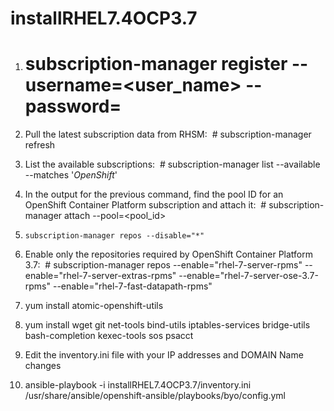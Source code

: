 # installRHEL7.4OCP3.7


1.  # subscription-manager register --username=<user_name> --password=<password>

1. Pull the latest subscription data from RHSM:  # subscription-manager refresh
2. List the available subscriptions:  # subscription-manager list --available --matches '*OpenShift*'
3. In the output for the previous command, find the pool ID for an OpenShift Container Platform subscription and attach it:  # subscription-manager attach --pool=<pool_id>
4.     subscription-manager repos --disable="*"
   
    
5. Enable only the repositories required by OpenShift Container Platform 3.7:  # subscription-manager repos  --enable="rhel-7-server-rpms"    --enable="rhel-7-server-extras-rpms"     --enable="rhel-7-server-ose-3.7-rpms"  --enable="rhel-7-fast-datapath-rpms"
6. yum install atomic-openshift-utils
7. yum install wget git net-tools bind-utils iptables-services bridge-utils bash-completion kexec-tools sos psacct
8. Edit the inventory.ini file with your IP addresses and DOMAIN Name changes
9. ansible-playbook -i installRHEL7.4OCP3.7/inventory.ini /usr/share/ansible/openshift-ansible/playbooks/byo/config.yml




